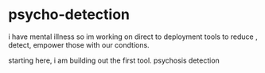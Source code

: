 # psycho-detection

i have mental illness so im working on direct to deployment tools to reduce , detect, empower those with our condtions.

starting here, i am building out the first tool. psychosis detection
